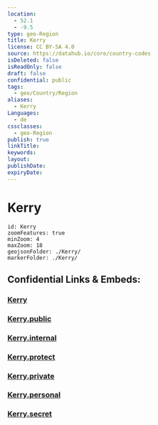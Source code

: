 ```yaml
---
location:
  - 52.1
  - -9.5
type: geo-Region
title: Kerry
license: CC BY-SA 4.0
source: https://datahub.io/core/country-codes
isDeleted: false
isReadOnly: false
draft: false
confidential: public
tags:
  - geo/Country/Region
aliases:
  - Kerry
Languages:
  - de
cssclasses:
  - geo-Region
publish: true
linkTitle:
keywords:
layout:
publishDate:
expiryDate:
---
```


# Kerry

```leaflet
id: Kerry
zoomFeatures: true 
minZoom: 4 
maxZoom: 18
geojsonFolder: ./Kerry/
markerFolder: ./Kerry/
```


## Confidential Links & Embeds: 

### [Kerry](/_Standards/Earth/Continent/Europe/Europe~North/Ireland/Ireland,Provinces/Munster/Kerry.md) 

### [Kerry.public](/_public/Earth/Continent/Europe/Europe~North/Ireland/Ireland,Provinces/Munster/Kerry.public.md) 

### [Kerry.internal](/_internal/Earth/Continent/Europe/Europe~North/Ireland/Ireland,Provinces/Munster/Kerry.internal.md) 

### [Kerry.protect](/_protect/Earth/Continent/Europe/Europe~North/Ireland/Ireland,Provinces/Munster/Kerry.protect.md) 

### [Kerry.private](/_private/Earth/Continent/Europe/Europe~North/Ireland/Ireland,Provinces/Munster/Kerry.private.md) 

### [Kerry.personal](/_personal/Earth/Continent/Europe/Europe~North/Ireland/Ireland,Provinces/Munster/Kerry.personal.md) 

### [Kerry.secret](/_secret/Earth/Continent/Europe/Europe~North/Ireland/Ireland,Provinces/Munster/Kerry.secret.md)

